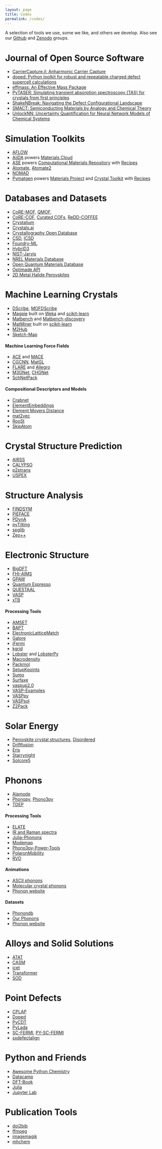 ```yaml
---
layout: page
title: Codes
permalink: /codes/
---
```


A selection of tools we use, some we like, and others we develop. Also see our [Github](https://github.com/WMD-group) and [Zenodo](https://zenodo.org/communities/wmd-group) groups.

# Journal of Open Source Software
* [CarrierCapture.jl: Anharmonic Carrier Capture](https://joss.theoj.org/papers/10.21105/joss.02102)
* [doped: Python toolkit for robust and repeatable charged defect supercell calculations](https://joss.theoj.org/papers/10.21105/joss.06433)
* [effmass: An Effective Mass Package](https://joss.theoj.org/papers/10.21105/joss.00797)
* [PyTASER: Simulating transient absorption spectroscopy (TAS) for crystals from first principles](https://joss.theoj.org/papers/10.21105/joss.05999)
* [ShakeNBreak: Navigating the Defect Configurational Landscape](https://joss.theoj.org/papers/6545bcc1a0439b16360ace684ac5aa25)
* [SMACT: Semiconducting Materials by Analogy and Chemical Theory](https://joss.theoj.org/papers/10.21105/joss.01361)
* [UnlockNN: Uncertainty Quantification for Neural Network Models of Chemical Systems](https://joss.theoj.org/papers/b00df538a159c4b6816ec24d4d1716fb)

# Simulation Toolkits
* [AFLOW](http://www.aflowlib.org)
* [AiiDA](http://www.aiida.net) powers [Materials Cloud](https://www.materialscloud.org)
* [ASE](https://wiki.fysik.dtu.dk/ase/) powers [Computational Materials Repository](https://cmr.fysik.dtu.dk) with [Recipes](https://asr.readthedocs.io)
* [Atomate](https://github.com/hackingmaterials/atomate), [Atomate2](https://github.com/materialsproject/atomate2)
* [NOMAD](https://nomad-coe.eu) 
* [Pymatgen](http://pymatgen.org) powers [Materials Project](https://materialsproject.org) and [Crystal Toolkit](https://next-gen.materialsproject.org/toolkit) with [Recipes](http://matgenb.materialsvirtuallab.org) 

#  Databases and Datasets 
* [CoRE-MOF](https://zenodo.org/record/3370144), [QMOF](https://github.com/arosen93/QMOF),
* [CoRE-COF](https://core-cof.github.io/CoRE-COF-Database), [Curated COFs](https://www.materialscloud.org/discover/curated-cofs), [ReDD-COFFEE](https://archive.materialscloud.org/record/2023.13)
* [Crystalium](http://crystalium.materialsvirtuallab.org)
* [Crystals.ai](https://crystals.ai)  
* [Crystallography Open Database](http://www.crystallography.net/cod/) 
* [CSD](https://www.psds.ac.uk/csd), [ICSD](https://www.psds.ac.uk/icsd)
* [Foundry-ML](https://foundry-ml.org)
* [HybriD3](https://materials.hybrid3.duke.edu)
* [NIST-Jarvis](https://jarvis.nist.gov)
* [NREL Materials Database](https://materials.nrel.gov)
* [Open Quantum Materials Database](http://oqmd.org)
* [Optimade API](https://www.optimade.org)
* [2D Metal Halide Perovskites](http://www.pdb.nmse-lab.ru)

# Machine Learning Crystals
* [DScribe](https://singroup.github.io/dscribe), [MOFDScribe](https://github.com/kjappelbaum/mofdscribe)
* [Magpie](https://bitbucket.org/wolverton/magpie) built on [Weka](https://www.cs.waikato.ac.nz/ml/weka/) and [scikit-learn](http://scikit-learn.org)
* [Matbench](https://matbench.materialsproject.org) and [Matbench-discovery](https://matbench-discovery.materialsproject.org)
* [MatMiner](http://hackingmaterials.github.io/matminer) built on [scikit-learn](http://scikit-learn.org)
* [M2Hub](https://github.com/yuanqidu/M2Hub)
* [Sketch-Map](https://sketchmap.org) 

#### Machine Learning Force Fields 
* [ACE](https://github.com/ACEsuit/ACE1.jl) and [MACE](https://github.com/ACEsuit/mace)
* [CGCNN](https://github.com/txie-93/cgcnn), [MatGL](https://github.com/materialsvirtuallab/matgl)
* [FLARE](https://github.com/mir-group/flare) and [Allegro](https://github.com/mir-group/allegro)
* [M3GNet](https://github.com/materialsvirtuallab/matgl), [CHGNet](https://github.com/CederGroupHub/chgnet)
* [SchNetPack](https://github.com/atomistic-machine-learning/schnetpack)

#### Compositional Descriptors and Models
* [Crabnet](https://github.com/anthony-wang/CrabNet)
* [ElementEmbeddings](https://github.com/WMD-group/ElementEmbeddings)
* [Element Movers Distance](https://github.com/lrcfmd/ElMD)
* [mat2vec](https://github.com/materialsintelligence/mat2vec)
* [RooSt](https://github.com/CompRhys/roost)
* [SkipAtom](https://github.com/lantunes/skipatom)

# Crystal Structure Prediction
* [AIRSS](https://www.mtg.msm.cam.ac.uk/Codes/AIRSS) 
* [CALYPSO](http://www.calypso.cn) 
* [p2ptrans](https://github.com/ftherrien/p2ptrans) 
* [USPEX](http://uspex-team.org/en/uspex) 

# Structure Analysis
* [FINDSYM](https://stokes.byu.edu/iso/findsym.php)
* [PIEFACE](https://github.com/jcumby/PIEFACE)
* [PDynA](https://github.com/WMD-group/PDynA)
* [pyTilting](https://dwang5.github.io/PyTiltingDoc)
* [spglib](http://spglib.github.io/spglib)
* [Zeo++](http://www.zeoplusplus.org)

# Electronic Structure
* [BigDFT](http://bigdft.org)
* [FHI-AIMS](https://aimsclub.fhi-berlin.mpg.de)
* [GPAW](https://wiki.fysik.dtu.dk/gpaw/)
* [Quantum Espresso](https://www.quantum-espresso.org)
* [QUESTAAL](https://www.questaal.org) 
* [VASP](https://www.vasp.at)
* [xTB](https://github.com/grimme-lab/xtb)

#### Processing Tools
* [AMSET](https://github.com/hackingmaterials/amset) 
* [BAPT](https://github.com/utf/bapt) 
* [ElectronicLatticeMatch](https://github.com/keeeto/ElectronicLatticeMatch) 
* [Galore](https://github.com/SMTG-UCL/galore)
* [iFermi](https://github.com/fermisurfaces/IFermi) 
* [kgrid](https://github.com/WMD-group/kgrid)
* [Lobster](http://www.cohp.de) and [LobsterPy](https://github.com/JaGeo/LobsterPy/tree/main)
* [Macrodensity](https://github.com/WMD-group/MacroDensity)
* [Packmol](https://m3g.github.io/packmol/)
* [SetupKpoints](https://github.com/keeeto/SetupKpoints) 
* [Sumo](https://github.com/SMTG-UCL/sumo)
* [Surfaxe](https://github.com/SMTG-UCL/surfaxe)
* [vaspup2.0](https://github.com/kavanase/vaspup2.0) 
* [VASP-Examples](https://github.com/JMSkelton/VASP-Examples) 
* [VASPpy](https://github.com/bjmorgan/vasppy) 
* [VASPsol](https://github.com/henniggroup/VASPsol) 
* [Z2Pack](http://z2pack.ethz.ch) 

# Solar Energy 
* [Perovskite crystal structures](https://github.com/WMD-group/hybrid-perovskites), [Disordered](https://github.com/jarvist/Disordered-MAPI-Phonons) 
* [Driftfusion](https://github.com/barnesgroupICL/Driftfusion) 
* [Eris](https://github.com/WMD-group/Eris) 
* [Starrynight](https://github.com/WMD-group/StarryNight)
* [Solcore5](https://github.com/dalonsoa/solcore5) 

# Phonons
* [Alamode](https://alamode.readthedocs.io) 
* [Phonopy](https://atztogo.github.io/phonopy), [Phono3py](https://atztogo.github.io/phono3py) 
* [TDEP](https://github.com/tdep-developers/tdep)

#### Processing Tools
* [ELATE](http://progs.coudert.name/elate)
* [IR and Raman spectra](https://github.com/JMSkelton/Phonopy-Spectroscopy) 
* [Julia-Phonons](https://github.com/jarvist/Julia-Phonons) 
* [Modemap](https://github.com/JMSkelton/ModeMap)
* [Phono3py-Power-Tools](https://github.com/skelton-group/Phono3py-Power-Tools) 
* [PolaronMobility](https://github.com/jarvist/PolaronMobility.jl) 
* [RVO](https://github.com/WMD-group/rvo) 

#### Animations
* [ASCII phonons](https://github.com/ajjackson/ascii-phonons)
* [Molecular crystal phonons](https://github.com/JMSkelton/MolecularCrystalPhononAnimation)
* [Phonon website](http://henriquemiranda.github.io/phononwebsite/phonon.html) 

#### Datasets
* [Phonondb](https://github.com/atztogo/phonondb) 
* [Our Phonons](https://github.com/WMD-group/Phonons)
* [Phonon website](http://henriquemiranda.github.io/phononwebsite/phonon.html) 

# Alloys and Solid Solutions 
* [ATAT](https://www.brown.edu/Departments/Engineering/Labs/avdw/atat/) 
* [CASM](https://github.com/prisms-center/CASMcode) 
* [icet](https://icet.materialsmodeling.org) 
* [Transformer](https://github.com/JMSkelton/Transformer) 
* [SOD](https://github.com/Grau-CrespoGroup/sod) 

# Point Defects
* [CPLAP](https://github.com/jbuckeridge/cplap) 
* [Doped](https://github.com/SMTG-UCL/doped) 
* [PyCDT](https://github.com/mbkumar/pycdt)
* [PyLada](https://github.com/pylada/pylada-defects)
* [SC-FERMI](https://github.com/jbuckeridge/sc-fermi), [PY-SC-FERMI](https://github.com/bjmorgan/py-sc-fermi)
* [sxdefectalign](https://sxrepo.mpie.de/projects/sphinx-add-ons/files?sort=filename) 

# Python and Friends
* [Awesome Python Chemistry](https://github.com/lmmentel/awesome-python-chemistry) 
* [Datacamp](https://www.datacamp.com) 
* [DFT-Book](http://kitchingroup.cheme.cmu.edu/dft-book/dft.html) 
* [Julia](https://julialang.org) 
* [Jupyter Lab](https://jupyter.org) 

# Publication Tools
* [doi2bib](http://www.doi2bib.org) 
* [ffmpeg](https://www.ffmpeg.org)  
* [imagemagik](https://www.imagemagick.org) 
* [mhchem](https://ctan.org/pkg/mhchem?lang=en) 
